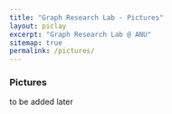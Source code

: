 ```yaml
---
title: "Graph Research Lab - Pictures"
layout: piclay
excerpt: "Graph Research Lab @ ANU"
sitemap: true
permalink: /pictures/
---
```


### Pictures

 to be added later
